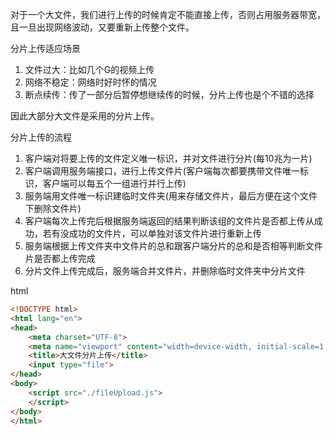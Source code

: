 
对于一个大文件，我们进行上传的时候肯定不能直接上传，否则占用服务器带宽，且一旦出现网络波动，又要重新上传整个文件。

分片上传适应场景
1. 文件过大：比如几个G的视频上传
2. 网络不稳定：网络时好时怀的情况
3. 断点续传：传了一部分后暂停想继续传的时候，分片上传也是个不错的选择

因此大部分大文件是采用的分片上传。

分片上传的流程
1. 客户端对将要上传的文件定义唯一标识，并对文件进行分片(每10兆为一片)
2. 客户端调用服务端接口，进行上传文件片(客户端每次都要携带文件唯一标识，客户端可以每五个一组进行并行上传)
3. 服务端用文件唯一标识建临时文件夹(用来存储文件片，最后方便在这个文件下删除文件片)
4. 客户端每次上传完后根据服务端返回的结果判断该组的文件片是否都上传从成功，若有没成功的文件片，可以单独对该文件片进行重新上传
5. 服务端根据上传文件夹中文件片的总和跟客户端分片的总和是否相等判断文件片是否都上传完成
6. 分片文件上传完成后，服务端合并文件片，并删除临时文件夹中分片文件



html
```html
<!DOCTYPE html>
<html lang="en">
<head>
    <meta charset="UTF-8">
    <meta name="viewport" content="width=device-width, initial-scale=1.0">
    <title>大文件分片上传</title>
    <input type="file">
</head>
<body>
    <script src="./fileUpload.js">
    </script>
</body>
</html>
```